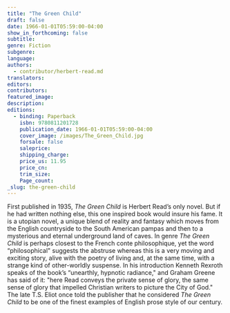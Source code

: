 ```yaml
---
title: "The Green Child"
draft: false
date: 1966-01-01T05:59:00-04:00
show_in_forthcoming: false
subtitle:
genre: Fiction
subgenre:
language:
authors:
  - contributor/herbert-read.md
translators:
editors:
contributors:
featured_image:
description:
editions:
  - binding: Paperback
    isbn: 9780811201728
    publication_date: 1966-01-01T05:59:00-04:00
    cover_image: /images/The_Green_Child.jpg
    forsale: false
    saleprice:
    shipping_charge:
    price_us: 11.95
    price_cn:
    trim_size:
    Page_count:
_slug: the-green-child
---
```


First published in 1935, _The Green Child_ is Herbert Read’s only novel. But if he had written nothing else, this one inspired book would insure his fame. It is a utopian novel, a unique blend of reality and fantasy which moves from the English countryside to the South American pampas and then to a mysterious and eternal underground land of caves. In genre _The Green Child_ is perhaps closest to the French conte philosophique, yet the word “philosophical" suggests the abstruse whereas this is a very moving and exciting story, alive with the poetry of living and, at the same time, with a strange kind of other-worldly suspense. In his introduction Kenneth Rexroth speaks of the book’s “unearthly, hypnotic radiance," and Graham Greene has said of it: "here Read conveys the private sense of glory, the same sense of glory that impelled Christian writers to picture the City of God." The late T.S. Eliot once told the publisher that he considered _The Green Child_ to be one of the finest examples of English prose style of our century.

